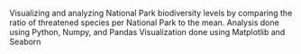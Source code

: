 Visualizing and analyzing National Park biodiversity levels by comparing the ratio of threatened species per National Park to the mean.
Analysis done using Python, Numpy, and Pandas
Visualization done using Matplotlib and Seaborn
